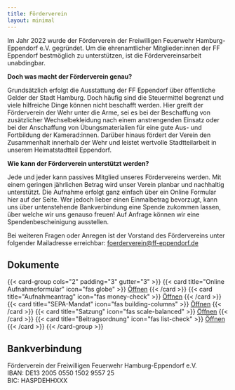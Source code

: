 ```yaml
---
title: Förderverein
layout: minimal
---
```


Im Jahr 2022 wurde der Förderverein der Freiwilligen Feuerwehr Hamburg-Eppendorf e.V. gegründet. Um die ehrenamtlicher Mitglieder:innen der FF Eppendorf bestmöglich zu unterstützen, ist die Fördervereinsarbeit unabdingbar.

**Doch was macht der Förderverein genau?**  

Grundsätzlich erfolgt die Ausstattung der FF Eppendorf über öffentliche Gelder der Stadt Hamburg. Doch häufig sind die Steuermittel begrenzt und viele hilfreiche Dinge können nicht beschafft werden. Hier greift der Förderverein der Wehr unter die Arme, sei es bei der Beschaffung von zusätzlicher Wechselbekleidung nach einem anstrengenden Einsatz oder bei der Anschaffung von Übungsmaterialien für eine gute Aus- und Fortbildung der Kamerad:innen. Darüber hinaus fördert der Verein den Zusammenhalt innerhalb der Wehr und leistet wertvolle Stadtteilarbeit in unserem Heimatstadtteil Eppendorf. 

**Wie kann der Förderverein unterstützt werden?**

Jede und jeder kann passives Mitglied unseres Fördervereins werden. Mit einem geringen jährlichen Betrag wird unser Verein planbar und nachhaltig unterstützt. Die Aufnahme erfolgt ganz einfach über ein Online Formular hier auf der Seite. 
Wer jedoch lieber einen Einmalbetrag bevorzugt, kann uns über untenstehende Bankverbindung eine Spende zukommen lassen, über welche wir uns genauso freuen! Auf Anfrage können wir eine Spendenbescheinigung ausstellen. 

Bei weiteren Fragen oder Anregen ist der Vorstand des Fördervereins unter folgender Mailadresse erreichbar: foerderverein@ff-eppendorf.de

## Dokumente
{{< card-group cols="2" padding="3" gutter="3" >}}
    {{< card title="Online Aufnahmeformular" icon="fas globe" >}}
        [Öffnen](https://easyverein.com/public/Eppendorf/applicationform/5724?iframe=True)
    {{< /card >}}
    {{< card title="Aufnahmeantrag" icon="fas money-check" >}}
        [Öffnen](./aufnahmeantrag_v1.pdf)
    {{< /card >}}
    {{< card title="SEPA-Mandat" icon="fas building-columns" >}}
        [Öffnen](./sepa-mandat.pdf)
    {{< /card >}}
    {{< card title="Satzung" icon="fas scale-balanced" >}}
        [Öffnen](./satzung_1.4.1.pdf)
    {{< /card >}}
    {{< card title="Beitragsordnung" icon="fas list-check" >}}
        [Öffnen](./beitragsordnung.pdf)
    {{< /card >}}
{{< /card-group >}}


## Bankverbindung
Förderverein der Freiwilligen Feuerwehr Hamburg-Eppendorf e.V.  
IBAN: DE13 2005 0550 1502 9557 25  
BIC: HASPDEHHXXX
